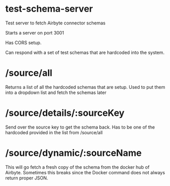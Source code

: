 # test-schema-server
Test server to fetch Airbyte connector schemas

Starts a server on port 3001

Has CORS setup.

Can respond with a set of test schemas that are hardcoded into the system.

# /source/all
Returns a list of all the hardcoded schemas that are setup. Used to put them into a dropdown list and fetch the schemas later

# /source/details/:sourceKey
Send over the source key to get the schema back. Has to be one of the hardcoded provided in the list from /source/all

# /source/dynamic/:sourceName
This will go fetch a fresh copy of the schema from the docker hub of Airbyte. Sometimes this breaks since the Docker command does not always return proper JSON. 

